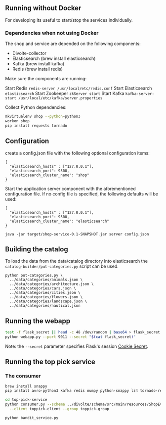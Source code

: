## Running without Docker

For developing its useful to start/stop the services individually.

### Dependencies when not using Docker

The shop and service are depended on the following components:

- Divolte-collector
- Elasticsearch (brew install elasticsearch)
- Kafka (brew install kafka)
- Redis (brew install redis)

Make sure the components are running: 

Start Redis `redis-server /usr/local/etc/redis.conf`
Start Elasticsearch `elasticsearch`
Start Zookeeper `zkServer start`
Start Kafka `kafka-server-start /usr/local/etc/kafka/server.properties`

Collect Python dependencies:

```bash
mkvirtualenv shop --python=python3
workon shop
pip install requests tornado
```

## Configuration

create a config.json file with the following optional configuration items:

```
{
  "elasticsearch_hosts" : ["127.0.0.1"],
  "elasticsearch_port": 9300,
  "elasticsearch_cluster_name": "shop"
}
```

Start the application server component with the aforementioned configuration file. If no config file is specified, the following defaults will be used:

```
{
  "elasticsearch_hosts" : ["127.0.0.1"],
  "elasticsearch_port": 9300,
  "elasticsearch_cluster_name": "elasticsearch"
}
```

`java -jar target/shop-service-0.1-SNAPSHOT.jar server config.json`

## Building the catalog

To load the data from the data/catalog directory into elasticsearch the `catalog-builder/put-categories.py` script can be used.

```
python put-catagories.py \
  ../data/categories/animals.json \
  ../data/categories/architecture.json \
  ../data/categories/cars.json \
  ../data/categories/cities.json \
  ../data/categories/flowers.json \
  ../data/categories/landscape.json \
  ../data/categories/nautical.json
```

## Running the webapp

```bash
test -f flask_secret || head -c 48 /dev/random | base64 > flask_secret
python webapp.py --port 9011 --secret "$(cat flask_secret)"
```

Note: the `--secret` parameter specifies Flask's session [Cookie Secret][fcs].

[fcs]:http://flask.pocoo.org/docs/0.12/quickstart/#sessions

## Running the top pick service

### The consumer

```bash
brew install snappy
pip install avro-python3 kafka redis numpy python-snappy lz4 tornado-redis

cd top-pick-service
python consumer.py --schema ../divolte/schema/src/main/resources/ShopEventRecord.avsc \
  --client toppick-client --group toppick-group

python bandit_service.py
```